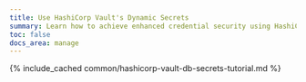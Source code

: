 ```yaml
---
title: Use HashiCorp Vault's Dynamic Secrets
summary: Learn how to achieve enhanced credential security using HashiCorp Vault's Dynamic Secrets functionality.
toc: false
docs_area: manage
---
```


{% include_cached common/hashicorp-vault-db-secrets-tutorial.md %}
